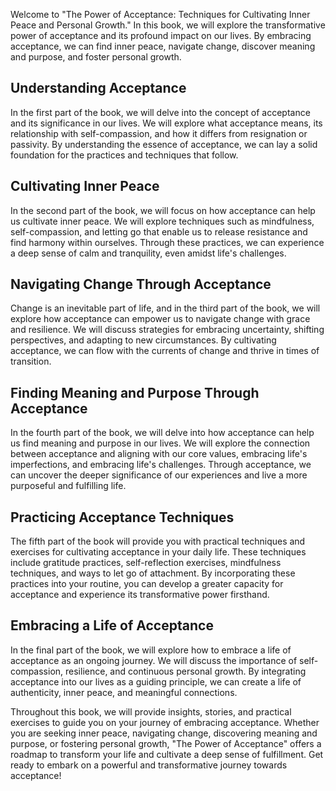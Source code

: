 
Welcome to "The Power of Acceptance: Techniques for Cultivating Inner Peace and Personal Growth." In this book, we will explore the transformative power of acceptance and its profound impact on our lives. By embracing acceptance, we can find inner peace, navigate change, discover meaning and purpose, and foster personal growth.

Understanding Acceptance
------------------------

In the first part of the book, we will delve into the concept of acceptance and its significance in our lives. We will explore what acceptance means, its relationship with self-compassion, and how it differs from resignation or passivity. By understanding the essence of acceptance, we can lay a solid foundation for the practices and techniques that follow.

Cultivating Inner Peace
-----------------------

In the second part of the book, we will focus on how acceptance can help us cultivate inner peace. We will explore techniques such as mindfulness, self-compassion, and letting go that enable us to release resistance and find harmony within ourselves. Through these practices, we can experience a deep sense of calm and tranquility, even amidst life's challenges.

Navigating Change Through Acceptance
------------------------------------

Change is an inevitable part of life, and in the third part of the book, we will explore how acceptance can empower us to navigate change with grace and resilience. We will discuss strategies for embracing uncertainty, shifting perspectives, and adapting to new circumstances. By cultivating acceptance, we can flow with the currents of change and thrive in times of transition.

Finding Meaning and Purpose Through Acceptance
----------------------------------------------

In the fourth part of the book, we will delve into how acceptance can help us find meaning and purpose in our lives. We will explore the connection between acceptance and aligning with our core values, embracing life's imperfections, and embracing life's challenges. Through acceptance, we can uncover the deeper significance of our experiences and live a more purposeful and fulfilling life.

Practicing Acceptance Techniques
--------------------------------

The fifth part of the book will provide you with practical techniques and exercises for cultivating acceptance in your daily life. These techniques include gratitude practices, self-reflection exercises, mindfulness techniques, and ways to let go of attachment. By incorporating these practices into your routine, you can develop a greater capacity for acceptance and experience its transformative power firsthand.

Embracing a Life of Acceptance
------------------------------

In the final part of the book, we will explore how to embrace a life of acceptance as an ongoing journey. We will discuss the importance of self-compassion, resilience, and continuous personal growth. By integrating acceptance into our lives as a guiding principle, we can create a life of authenticity, inner peace, and meaningful connections.

Throughout this book, we will provide insights, stories, and practical exercises to guide you on your journey of embracing acceptance. Whether you are seeking inner peace, navigating change, discovering meaning and purpose, or fostering personal growth, "The Power of Acceptance" offers a roadmap to transform your life and cultivate a deep sense of fulfillment. Get ready to embark on a powerful and transformative journey towards acceptance!
